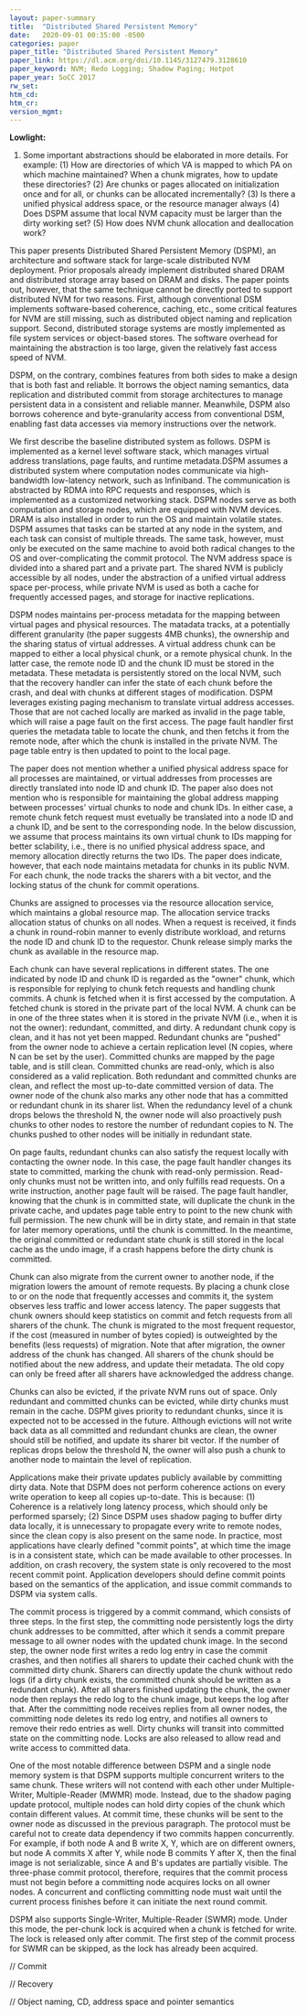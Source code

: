```yaml
---
layout: paper-summary
title:  "Distributed Shared Persistent Memory"
date:   2020-09-01 00:35:00 -0500
categories: paper
paper_title: "Distributed Shared Persistent Memory"
paper_link: https://dl.acm.org/doi/10.1145/3127479.3128610
paper_keyword: NVM; Redo Logging; Shadow Paging; Hotpot
paper_year: SoCC 2017
rw_set:
htm_cd:
htm_cr:
version_mgmt:
---
```


**Lowlight:**

1. Some important abstractions should be elaborated in more details. For example: 
   (1) How are directories of which VA is mapped to which PA on which machine maintained? When a chunk migrates, 
       how to update these directories?
   (2) Are chunks or pages allocated on initialization once and for all, or chunks can be allocated incrementally?
   (3) Is there a unified physical address space, or the resource manager always
   (4) Does DSPM assume that local NVM capacity must be larger than the dirty working set?
   (5) How does NVM chunk allocation and deallocation work?

This paper presents Distributed Shared Persistent Memory (DSPM), an architecture and software stack for large-scale 
distributed NVM deployment. Prior proposals already implement distributed shared DRAM and distributed storage array
based on DRAM and disks. The paper points out, however, that the same technique cannot be directly ported to support 
distributed NVM for two reasons. First, although conventional DSM implements software-based coherence, caching, etc.,
some critical features for NVM are still missing, such as distributed object naming and replication support. Second, 
distributed storage systems are mostly implemented as file system services or object-based stores. The software
overhead for maintaining the abstraction is too large, given the relatively fast access speed of NVM.

DSPM, on the contrary, combines features from both sides to make a design that is both fast and reliable. It borrows
the object naming semantics, data replication and distributed commit from storage architectures to manage persistent
data in a consistent and reliable manner. 
Meanwhile, DSPM also borrows coherence and byte-granularity access from conventional DSM, enabling fast data accesses 
via memory instructions over the network.

We first describe the baseline distributed system as follows. DSPM is implemented as a kernel level software stack, which 
manages virtual address translations, page faults, and runtime metadata.DSPM assumes a distributed system where computation
nodes communicate via high-bandwidth low-latency network, such as Infiniband. The communication is abstracted
by RDMA into RPC requests and responses, which is implemented as a customized networking stack. 
DSPM nodes serve as both computation and storage nodes, which are equipped with NVM devices. DRAM is also installed
in order to run the OS and maintain volatile states. DSPM assumes that tasks can be started at any node in the system,
and each task can consist of multiple threads. The same task, however, must only be executed on the same machine 
to avoid both radical changes to the OS and over-complicating the commit protocol.
The NVM address space is divided into a shared part and a private part. The shared NVM is publicly accessible by all
nodes, under the abstraction of a unified virtual address space per-process, while private NVM
is used as both a cache for frequently accessed pages, and storage for inactive replications.

DSPM nodes maintains per-process metadata for the mapping between virtual pages and physical resources. The matadata
tracks, at a potentially different granularity (the paper suggests 4MB chunks), the ownership and the sharing status
of virtual addresses. A virtual address chunk can be mapped to either a local physical chunk, or a remote physical chunk.
In the latter case, the remote node ID and the chunk ID must be stored in the metadata.
These metadata is persistently stored on the local NVM, such that the recovery handler can infer the state of each chunk
before the crash, and deal with chunks at different stages of modification.
DSPM leverages existing paging mechanism to translate virtual address accesses.
Those that are not cached locally are marked as invalid in the page table, which will raise a page fault on the first 
access. The page fault handler first queries the metadata table to locate the chunk, and then fetchs it from the remote
node, after which the chunk is installed in the private NVM. The page table entry is then updated to point to the 
local page.

The paper does not mention whether a unified physical address space for all processes are maintained, or virtual addresses 
from processes are directly translated into node ID and chunk ID. The paper also does not mention who is responsible for 
maintaining the global address mapping between processes' virtual chunks to node and chunk IDs. In either case, a remote 
chunk fetch request must evetually be translated into a node ID and a chunk ID, and be sent to the corresponding node. 
In the below discussion, we assume that process maintains its own virtual chunk to IDs mapping for better sclability,
i.e., there is no unified physical address space, and memory allocation directly returns the two IDs.
The paper does indicate, however, that each node maintains metadata for chunks in its public NVM. For each chunk, the
node tracks the sharers with a bit vector, and the locking status of the chunk for commit operations. 

Chunks are assigned to processes via the resource allocation service, which maintains a global resource map. The allocation
service tracks allocation status of chunks on all nodes. When a request is received, it finds a chunk in round-robin
manner to evenly distribute workload, and returns the node ID and chunk ID to the requestor. Chunk release simply
marks the chunk as available in the resource map.

Each chunk can have several replications in different states. The one indicated by node ID and chunk ID is regarded as 
the "owner" chunk, which is responsible for replying to chunk fetch requests and handling chunk commits.
A chunk is fetched when it is first accessed by the computation. A fetched chunk is stored in the private part of the 
local NVM. A chunk can be in one of the three states when it is stored in the private NVM (i.e., when it is not the owner):
redundant, committed, and dirty. A redundant chunk copy is clean, and it has not yet been mapped. Redundant chunks are
"pushed" from the owner node to achieve a certain replication level (N copies, where N can be set by the user). 
Committed chunks are mapped by the page table, and is still clean. Committed chunks are read-only, which is also
considered as a valid replication. Both redundant and committed chunks are clean, and reflect the most up-to-date
committed version of data. The owner node of the chunk also marks any other node that has a committed or redundant
chunk in its sharer list. When the redundancy level of a chunk drops belows the threshold N, the owner node will also
proactively push chunks to other nodes to restore the number of redundant copies to N. The chunks pushed to other nodes
will be initially in redundant state.

On page faults, redundant chunks can also satisfy the request locally with contacting the owner node. In this case, the 
page fault handler changes its state to committed, marking the chunk with read-only permission.
Read-only chunks must not be written into, and only fulfills read requests. On a write instruction, another page
fault will be raised. The page fault handler, knowing that the chunk is in committed state, will duplicate the chunk
in the private cache, and updates page table entry to point to the new chunk with full permission. The new chunk will
be in dirty state, and remain in that state for later memory operations, until the chunk is committed. In the meantime,
the original committed or redundant state chunk is still stored in the local cache as the undo image, if a crash happens
before the dirty chunk is committed.

Chunk can also migrate from the current owner to another node, if the migration lowers the amount of remote requests.
By placing a chunk close to or on the node that frequently accesses and commits it, the system observes less traffic
and lower access latency.
The paper suggests that chunk owners should keep statistics on commit and fetch requests from all sharers of the chunk.
The chunk is migrated to the most frequent requestor, if the cost (measured in number of bytes copied)
is outweighted by the benefits (less requests) of migration.
Note that after migration, the owner address of the chunk has changed. All sharers of the chunk should be notified about
the new address, and update their metadata. The old copy can only be freed after all sharers have acknowledged 
the address change.

Chunks can also be evicted, if the private NVM runs out of space. Only redundant and committed chunks can be evicted,
while dirty chunks must remain in the cache. DSPM gives priority to redundant chunks, since it is expected not to be 
accessed in the future. Although evictions will not write back data as all committed and redundant chunks are clean,
the owner should still be notified, and update its sharer bit vector. If the number of replicas drops below the 
threshold N, the owner will also push a chunk to another node to maintain the level of replication.

Applications make their private updates publicly available by committing dirty data. Note that DSPM does not perform
coherence actions on every write operation to keep all copies up-to-date. This is because: (1) Coherence is a relatively
long latency process, which should only be performed sparsely; (2) Since DSPM uses shadow paging to buffer dirty data
locally, it is unnecessary to propagate every write to remote nodes, since the clean copy is also present on the same 
node. In practice, most applications have clearly defined "commit points", at which time the image is in a consistent
state, which can be made available to other processes. In addition, on crash recovery, the system state is only
recovered to the most recent commit point. Application developers should define commit points based on the semantics
of the application, and issue commit commands to DSPM via system calls.

The commit process is triggered by a commit command, which consists of three steps. In the first step, the committing
node persistently logs the dirty chunk addresses to be committed, after which it sends a commit prepare message to
all owner nodes with the updated chunk image. In the second step, the owner node first writes a redo
log entry in case the commit crashes, and then notifies all sharers to update their cached chunk with the committed
dirty chunk. Sharers can directly update the chunk without redo logs (if a dirty chunk exists, the committed chunk
should be written as a redundant chunk).
After all sharers finished updating the chunk, the owner node then replays the redo log to the chunk image, but keeps
the log after that. After the committing node receives replies from all owner nodes, the committing node deletes its
redo log entry, and notifies all owners to remove their redo entries as well. Dirty chunks will transit into committed
state on the committing node.
Locks are also released to allow read and write access to committed data. 

One of the most notable difference between DSPM and a single node memory system is that DSPM supports multiple concurrent
writers to the same chunk. These writers will not contend with each other under Multiple-Writer, Multiple-Reader (MWMR) 
mode. Instead, due to the shadow paging update protocol, multiple nodes can hold dirty copies of the chunk which contain 
different values. At commit time, these chunks will be sent to the owner node as discussed in the previous paragraph. 
The protocol must be careful not to create data dependency if two commits happen concurrently. For example, if both node 
A and B write X, Y, which are on different owners, but node A commits X after Y, while node B commits Y after X, then the 
final image is not serializable, since A and B's updates are partially visible. The three-phase commit protocol, therefore, 
requires that the commit process must not begin before a committing node acquires locks on all owner nodes. A concurrent 
and conflicting committing node must wait until the current process finishes before it can initiate the next round commit. 

DSPM also supports Single-Writer, Multiple-Reader (SWMR) mode. Under this mode, the per-chunk lock is acquired when a 
chunk is fetched for write. The lock is released only after commit. The first step of the commit process for SWMR can
be skipped, as the lock has already been acquired. 

// Commit

// Recovery

// Object naming, CD, address space and pointer semantics